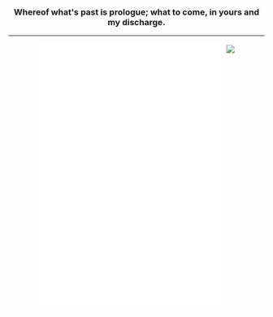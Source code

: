 <h3 align="center">Whereof what's past is prologue; what to come, in yours and my discharge.</h3>  

---

<div style="display: flex; gap: 10px; align-items: center; justify-content: center">
  <img src="/github-metrics.svg" alt="Metrics" width="360">
  <img src="https://c.tenor.com/3F5XmYhEARwAAAAd/chill-japan.gif" height="520">
</div>
